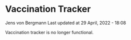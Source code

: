 Vaccination Tracker
================
Jens von Bergmann
Last updated at 29 April, 2022 - 18:08

Vaccination tracker is no longer functional.
